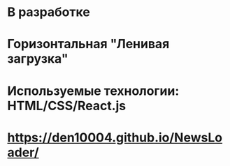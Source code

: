 # В разработке

# Горизонтальная "Ленивая загрузка"
# Используемые технологии: HTML/CSS/React.js
# https://den10004.github.io/NewsLoader/